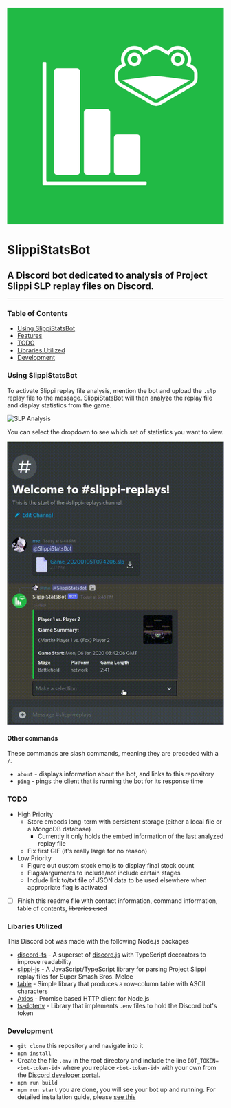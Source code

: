 ![SlippiStatsBot Logo](https://raw.githubusercontent.com/shrianshChari/SlippiStatsBot/master/images/logos/SlippiStats.png)
# SlippiStatsBot
A Discord bot dedicated to analysis of Project Slippi SLP replay files on Discord.
---

------

### Table of Contents

- [Using SlippiStatsBot]()
- [Features]()
- [TODO]()
- [Libraries Utilized]()
- [Development]()

### Using SlippiStatsBot

To activate Slippi replay file analysis, mention the bot and upload the `.slp` replay file to the message. SlippiStatsBot will then analyze the replay file and display statistics from the game. 

![SLP Analysis](https://github.com/shrianshChari/SlippiStatsBot/blob/master/images/gifs/ReplayUpload.gif?raw=true)

You can select the dropdown to see which set of statistics you want to view.

![Viewing Stats](https://raw.githubusercontent.com/shrianshChari/SlippiStatsBot/master/images/gifs/ChangeEmbed.gif)

#### Other commands

These commands are slash commands, meaning they are preceded with a `/`.

- `about` - displays information about the bot, and links to this repository
- `ping` - pings the client that is running the bot for its response time

### TODO

- High Priority
  - Store embeds long-term with persistent storage (either a local file or a MongoDB database)
    - Currently it only holds the embed information of the last analyzed replay file
  - Fix first GIF (it's really large for no reason)
- Low Priority
  - Figure out custom stock emojis to display final stock count
  - Flags/arguments to include/not include certain stages
  - Include link to/txt file of JSON data to be used elsewhere when appropriate flag is activated

- [ ] Finish this readme file with contact information, command information, table of contents, ~~libraries used~~

### Libaries Utilized
This Discord bot was made with the following Node.js packages
- [discord-ts](https://discord-ts.js.org/) - A superset of [discord.js](https://discord.js.org/#/) with TypeScript decorators to improve readability
- [slippi-js](https://github.com/project-slippi/slippi-js) - A JavaScript/TypeScript library for parsing Project Slippi replay files for Super Smash Bros. Melee
- [table](https://www.npmjs.com/package/table) - Simple library that produces a row-column table with ASCII characters
- [Axios](https://axios-http.com/) - Promise based HTTP client for Node.js
- [ts-dotenv](https://www.npmjs.com/package/ts-dotenv) - Library that implements `.env` files to hold the Discord bot's token

### Development
- `git clone` this repository and navigate into it
- `npm install`
- Create the file `.env` in the root directory and include the line `BOT_TOKEN=<bot-token-id>` where you replace `<bot-token-id>` with your own from the [Discord developer portal](https://discord.com/developers/).
- `npm run build`
- `npm run start`
you are done, you will see your bot up and running. For detailed installation guide, please [see this](https://oceanroleplay.github.io/discord.ts/docs/installation)

